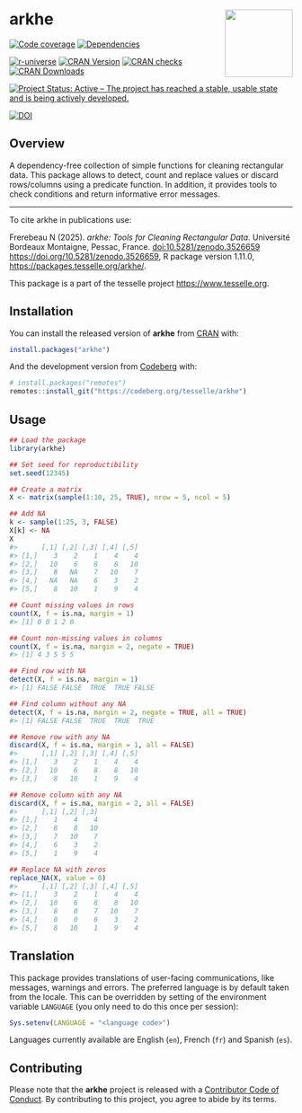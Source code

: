 
<!-- README.md is generated from README.Rmd. Please edit that file -->

# arkhe <img width=120px src="man/figures/logo.png" align="right" />

<!-- badges: start -->

[![Code
coverage](https://packages.tesselle.org/arkhe/coverage/badge.svg)](https://packages.tesselle.org/arkhe/coverage/)
[![Dependencies](https://tinyverse.netlify.app/badge/arkhe)](https://cran.r-project.org/package=arkhe)

<a href="https://tesselle.r-universe.dev/arkhe"
class="pkgdown-devel"><img
src="https://tesselle.r-universe.dev/badges/arkhe"
alt="r-universe" /></a>
<a href="https://cran.r-project.org/package=arkhe"
class="pkgdown-release"><img
src="https://www.r-pkg.org/badges/version/arkhe"
alt="CRAN Version" /></a>
<a href="https://cran.r-project.org/web/checks/check_results_arkhe.html"
class="pkgdown-release"><img
src="https://badges.cranchecks.info/worst/arkhe.svg"
alt="CRAN checks" /></a>
<a href="https://cran.r-project.org/package=arkhe"
class="pkgdown-release"><img
src="https://cranlogs.r-pkg.org/badges/arkhe"
alt="CRAN Downloads" /></a>

[![Project Status: Active – The project has reached a stable, usable
state and is being actively
developed.](https://www.repostatus.org/badges/latest/active.svg)](https://www.repostatus.org/#active)

[![DOI](https://zenodo.org/badge/DOI/10.5281/zenodo.3526659.svg)](https://doi.org/10.5281/zenodo.3526659)
<!-- badges: end -->

## Overview

A dependency-free collection of simple functions for cleaning
rectangular data. This package allows to detect, count and replace
values or discard rows/columns using a predicate function. In addition,
it provides tools to check conditions and return informative error
messages.

------------------------------------------------------------------------

To cite arkhe in publications use:

Frerebeau N (2025). *arkhe: Tools for Cleaning Rectangular Data*.
Université Bordeaux Montaigne, Pessac, France.
<doi:10.5281/zenodo.3526659> <https://doi.org/10.5281/zenodo.3526659>, R
package version 1.11.0, <https://packages.tesselle.org/arkhe/>.

This package is a part of the tesselle project
<https://www.tesselle.org>.

## Installation

You can install the released version of **arkhe** from
[CRAN](https://CRAN.R-project.org) with:

``` r
install.packages("arkhe")
```

And the development version from [Codeberg](https://codeberg.org/) with:

``` r
# install.packages("remotes")
remotes::install_git("https://codeberg.org/tesselle/arkhe")
```

## Usage

``` r
## Load the package
library(arkhe)

## Set seed for reproductibility
set.seed(12345)

## Create a matrix
X <- matrix(sample(1:10, 25, TRUE), nrow = 5, ncol = 5)

## Add NA
k <- sample(1:25, 3, FALSE)
X[k] <- NA
X
#>      [,1] [,2] [,3] [,4] [,5]
#> [1,]    3    2    1    4    4
#> [2,]   10    6    8    8   10
#> [3,]    8   NA    7   10    7
#> [4,]   NA   NA    6    3    2
#> [5,]    8   10    1    9    4

## Count missing values in rows
count(X, f = is.na, margin = 1)
#> [1] 0 0 1 2 0

## Count non-missing values in columns
count(X, f = is.na, margin = 2, negate = TRUE)
#> [1] 4 3 5 5 5

## Find row with NA
detect(X, f = is.na, margin = 1)
#> [1] FALSE FALSE  TRUE  TRUE FALSE

## Find column without any NA
detect(X, f = is.na, margin = 2, negate = TRUE, all = TRUE)
#> [1] FALSE FALSE  TRUE  TRUE  TRUE

## Remove row with any NA
discard(X, f = is.na, margin = 1, all = FALSE)
#>      [,1] [,2] [,3] [,4] [,5]
#> [1,]    3    2    1    4    4
#> [2,]   10    6    8    8   10
#> [3,]    8   10    1    9    4

## Remove column with any NA
discard(X, f = is.na, margin = 2, all = FALSE)
#>      [,1] [,2] [,3]
#> [1,]    1    4    4
#> [2,]    8    8   10
#> [3,]    7   10    7
#> [4,]    6    3    2
#> [5,]    1    9    4

## Replace NA with zeros
replace_NA(X, value = 0)
#>      [,1] [,2] [,3] [,4] [,5]
#> [1,]    3    2    1    4    4
#> [2,]   10    6    8    8   10
#> [3,]    8    0    7   10    7
#> [4,]    0    0    6    3    2
#> [5,]    8   10    1    9    4
```

## Translation

This package provides translations of user-facing communications, like
messages, warnings and errors. The preferred language is by default
taken from the locale. This can be overridden by setting of the
environment variable `LANGUAGE` (you only need to do this once per
session):

``` r
Sys.setenv(LANGUAGE = "<language code>")
```

Languages currently available are English (`en`), French (`fr`) and
Spanish (`es`).

## Contributing

Please note that the **arkhe** project is released with a [Contributor
Code of Conduct](https://www.tesselle.org/conduct.html). By contributing
to this project, you agree to abide by its terms.
